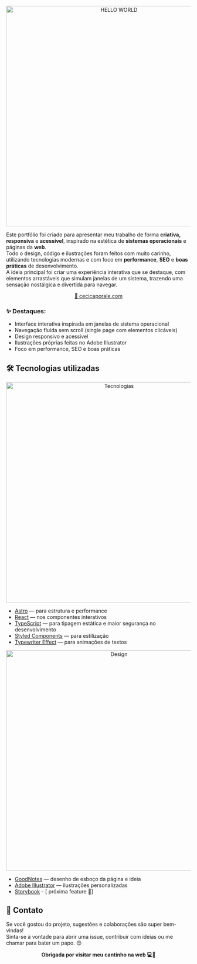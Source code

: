 
<p align="center">
  <img src="https://github.com/user-attachments/assets/e5deebeb-46ed-41dd-a4d2-cf5b46d3387a" alt="HELLO WORLD" width="600" />
</p>

Este portfólio foi criado para apresentar meu trabalho de forma **criativa, responsiva** e **acessível**, inspirado na estética de **sistemas operacionais** e páginas da **web**.  
Todo o design, código e ilustrações foram feitos com muito carinho, utilizando tecnologias modernas e com foco em **performance**, **SEO** e **boas práticas** de desenvolvimento.  
A ideia principal foi criar uma experiência interativa que se destaque, com elementos arrastáveis que simulam janelas de um sistema, trazendo uma sensação nostálgica e divertida para navegar.

<p align="center">
  <a href="https://cecicaporale.com/" target="_blank">
    🔗 cecicaporale.com
  </a>
</p>

### ✨ Destaques:
- Interface interativa inspirada em janelas de sistema operacional
- Navegação fluida sem scroll (single page com elementos clicáveis)
- Design responsivo e acessível
- Ilustrações próprias feitas no Adobe Illustrator
- Foco em performance, SEO e boas práticas


## 🛠️ Tecnologias utilizadas

<p align="center">
  <img src="https://github.com/user-attachments/assets/09389054-4db1-4b73-86f8-96c4ff383f5b" alt="Tecnologias" width="600"/>
</p>

- [Astro](https://astro.build/) — para estrutura e performance
- [React](https://reactjs.org/) — nos componentes interativos
- [TypeScript](https://www.typescriptlang.org/) — para tipagem estática e maior segurança no desenvolvimento
- [Styled Components](https://styled-components.com/) — para estilização
- [Typewriter Effect](https://www.npmjs.com/package/typewriter-effect) — para animações de textos

<p align="center">
  <img src="https://github.com/user-attachments/assets/f08ca85d-cf50-4d50-a5d5-d19d7cd3958c" alt="Design" width="600"/>
</p>

- [GoodNotes](https://www.goodnotes.com/) — desenho de esboço da página e ideia
- [Adobe Illustrator](https://www.adobe.com/products/illustrator.html) — ilustrações personalizadas
- [Storybook](https://storybook.js.org/) - [ próxima feature 📝] 

## 💬 Contato

Se você gostou do projeto, sugestões e colaborações são super bem-vindas!  
Sinta-se à vontade para abrir uma issue, contribuir com ideias ou me chamar para bater um papo. 😊

<p align="center">
  <strong>Obrigada por visitar meu cantinho na web 💻🌈</strong>
</p>
